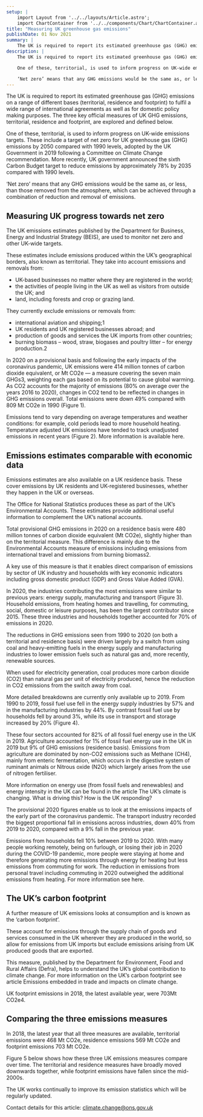 ```yaml
---
setup: |
    import Layout from '../../layouts/Article.astro';
    import ChartContainer from '../../components/Chart/ChartContainer.astro';
title: "Measuring UK greenhouse gas emissions"
publishDate: 01 Nov 2021
summary: |
    The UK is required to report its estimated greenhouse gas (GHG) emissions on a range of different bases (territorial, residence and footprint) to fulfil a wide range of international agreements as well as for domestic policy making purposes. The three key official measures of UK GHG emissions, territorial, residence and footprint, are explored and defined below.
description: |
    The UK is required to report its estimated greenhouse gas (GHG) emissions on a range of different bases (territorial, residence and footprint) to fulfil a wide range of international agreements as well as for domestic policy making purposes. The three key official measures of UK GHG emissions, territorial, residence and footprint, are explored and defined below.

    One of these, territorial, is used to inform progress on UK-wide emissions targets. These include a target of net zero for UK greenhouse gas (GHG) emissions by 2050 compared with 1990 levels, adopted by the UK Government in 2019 following a Committee on Climate Change recommendation. More recently, UK government announced the sixth Carbon Budget target to reduce emissions by approximately 78% by 2035 compared with 1990 levels.

    ‘Net zero’ means that any GHG emissions would be the same as, or less, than those removed from the atmosphere, which can be achieved through a combination of reduction and removal of emissions.
---
```


The UK is required to report its estimated greenhouse gas (GHG) emissions on a range of different bases (territorial, residence and footprint) to fulfil a wide range of international agreements as well as for domestic policy making purposes. The three key official measures of UK GHG emissions, territorial, residence and footprint, are explored and defined below.

One of these, territorial, is used to inform progress on UK-wide emissions targets. These include a target of net zero for UK greenhouse gas (GHG) emissions by 2050 compared with 1990 levels, adopted by the UK Government in 2019 following a Committee on Climate Change recommendation. More recently, UK government announced the sixth Carbon Budget target to reduce emissions by approximately 78% by 2035 compared with 1990 levels.

‘Net zero’ means that any GHG emissions would be the same as, or less, than those removed from the atmosphere, which can be achieved through a combination of reduction and removal of emissions.

## Measuring UK progress towards net zero

The UK emissions estimates published by the Department for Business, Energy and Industrial Strategy (BEIS), are used to monitor net zero and other UK-wide targets.

These estimates include emissions produced within the UK’s geographical borders, also known as territorial. They take into account emissions and removals from:
* UK-based businesses no matter where they are registered in the world;
* the activities of people living in the UK as well as visitors from outside the UK; and
* land, including forests and crop or grazing land.

They currently exclude emissions or removals from:
* international aviation and shipping;1
* UK residents and UK registered businesses abroad; and
* production of goods and services the UK imports from other countries;
* burning biomass – wood, straw, biogases and poultry litter – for energy production.2

In 2020 on a provisional basis and following the early impacts of the coronavirus pandemic, UK emissions were 414 million tonnes of carbon dioxide equivalent, or Mt CO2e — a measure covering the seven main GHGs3, weighting each gas based on its potential to cause global warming. As CO2 accounts for the majority of emissions (80% on average over the years 2016 to 2020), changes in CO2 tend to be reflected in changes in GHG emissions overall. Total emissions were down 49% compared with 809 Mt CO2e in 1990 (Figure 1).

<ChartContainer />

Emissions tend to vary depending on average temperatures and weather conditions: for example, cold periods lead to more household heating. Temperature adjusted UK emissions have tended to track unadjusted emissions in recent years (Figure 2). More information is available here.

<ChartContainer />

## Emissions estimates comparable with economic data

Emissions estimates are also available on a UK residence basis. These cover emissions by UK residents and UK-registered businesses, whether they happen in the UK or overseas.

The Office for National Statistics produces these as part of the UK’s Environmental Accounts. These estimates provide additional useful information to complement the UK’s national accounts.

Total provisional GHG emissions in 2020 on a residence basis were 480 million tonnes of carbon dioxide equivalent (Mt CO2e), slightly higher than on the territorial measure. This difference is mainly due to the Environmental Accounts measure of emissions including emissions from international travel and emissions from burning biomass2.

A key use of this measure is that it enables direct comparison of emissions by sector of UK industry and households with key economic indicators including gross domestic product (GDP) and Gross Value Added (GVA).

In 2020, the industries contributing the most emissions were similar to previous years: energy supply, manufacturing and transport (Figure 3). Household emissions, from heating homes and travelling, for commuting, social, domestic or leisure purposes, has been the largest contributor since 2015. These three industries and households together accounted for 70% of emissions in 2020.

<ChartContainer />

The reductions in GHG emissions seen from 1990 to 2020 (on both a territorial and residence basis) were driven largely by a switch from using coal and heavy-emitting fuels in the energy supply and manufacturing industries to lower emission fuels such as natural gas and, more recently, renewable sources.

When used for electricity generation, coal produces more carbon dioxide (CO2) than natural gas per unit of electricity produced, hence the reduction in CO2 emissions from the switch away from coal.

More detailed breakdowns are currently only available up to 2019. From 1990 to 2019, fossil fuel use fell in the energy supply industries by 57% and in the manufacturing industries by 44%. By contrast fossil fuel use by households fell by around 3%, while its use in transport and storage increased by 20% (Figure 4).

These four sectors accounted for 82% of all fossil fuel energy use in the UK in 2019. Agriculture accounted for 1% of fossil fuel energy use in the UK in 2019 but 9% of GHG emissions (residence basis). Emissions from agriculture are dominated by non-CO2 emissions such as Methane (CH4), mainly from enteric fermentation, which occurs in the digestive system of ruminant animals or Nitrous oxide (N2O) which largely arises from the use of nitrogen fertiliser.

More information on energy use (from fossil fuels and renewables) and energy intensity in the UK can be found in the article The UK’s climate is changing. What is driving this? How is the UK responding?

<ChartContainer />

The provisional 2020 figures enable us to look at the emissions impacts of the early part of the coronavirus pandemic. The transport industry recorded the biggest proportional fall in emissions across industries, down 40% from 2019 to 2020, compared with a 9% fall in the previous year.

Emissions from households fell 10% between 2019 to 2020. With many people working remotely, being on furlough, or losing their job in 2020 during the COVID-19 pandemic, more people were staying at home and therefore generating more emissions through energy for heating but less emissions from commuting for work. The reduction in emissions from personal travel including commuting in 2020 outweighed the additional emissions from heating. For more information see here.

## The UK’s carbon footprint

A further measure of UK emissions looks at consumption and is known as the ‘carbon footprint’.

These account for emissions through the supply chain of goods and services consumed in the UK wherever they are produced in the world, so allow for emissions from UK imports but exclude emissions arising from UK produced goods that are exported.

This measure, published by the Department for Environment, Food and Rural Affairs (Defra), helps to understand the UK’s global contribution to climate change. For more information on the UK’s carbon footprint see article Emissions embedded in trade and impacts on climate change.

UK footprint emissions in 2018, the latest available year, were 703Mt CO2e4.

## Comparing the three emissions measures

In 2018, the latest year that all three measures are available, territorial emissions were 468 Mt CO2e, residence emissions 569 Mt CO2e and footprint emissions 703 Mt CO2e.

Figure 5 below shows how these three UK emissions measures compare over time. The territorial and residence measures have broadly moved downwards together, while footprint emissions have fallen since the mid-2000s.

<ChartContainer />

The UK works continually to improve its emission statistics which will be regularly updated.

Contact details for this article: climate.change@ons.gov.uk